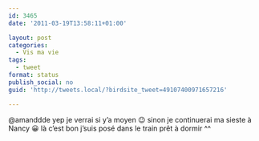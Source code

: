 ```yaml
---
id: 3465
date: '2011-03-19T13:58:11+01:00'

layout: post
categories:
  - Vis ma vie
tags:
  - tweet
format: status
publish_social: no
guid: 'http://tweets.local/?birdsite_tweet=49107400971657216'

---
```


@amanddde yep je verrai si y’a moyen 😉 sinon je continuerai ma sieste à Nancy 😀 là c’est bon j’suis posé dans le train prêt à dormir ^^